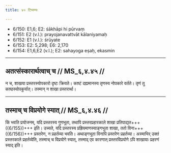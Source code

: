 ```yaml
---
title: ४० टिप्पण्यः

---
```

- 6/150: E1,6; E2: śākhāpi hi pūrvaṃ
- 6/151: E2 (v.l.): prayojanavattvāt kālaniyamaḥ
- 6/152: E1 (v.l.): śrūyate
- 6/153: E2: 5,298; E6: 2,170
- 6/154: E1,6,E2 (v.l.); E2: sahayoga eṣaḥ, ekasmin

____________________________________________


## अतत्संस्कारार्थत्वाच् च // MS_६,४.४५ //

न च, शाखया प्रस्तरस्योपकारो दृष्टः क्रियते। काष्टं दह्यमानस्य तृणस्य नोपकारे वर्तते। तृणं तु काष्ठस्योपकुर्यात्। तस्मान् न शाखा प्रस्तरार्था।


____________________________________________


## तस्माच् च विप्रयोगे स्यात् // MS_६,४.४६ //

किं भवति प्रयोजनम्, यदि प्रस्तरस्य गुणभूता, तथापि प्रस्तरप्रहारकाले शाखा प्रतिपाद्यत+++({6/155})+++ इति। उच्यते, यदि प्रस्तरस्य प्रह्रियमाणस्याङ्गभूता शाखा, ततो विना+++({6/156})+++ प्रस्तरेण, न प्रहर्तव्या भवति। अथाङ्गभूता विनापि प्रस्तरेण प्रहर्तव्या। अस्माभिर् उक्तं प्रस्तरकाले प्रहर्तव्येति, तस्माच् च विप्रयोगे स्यात्, तस्माद् एव कारणात् प्रस्तरविप्रयोगे ऽपि शाखायाः प्रहरणं स्याद् इति।
